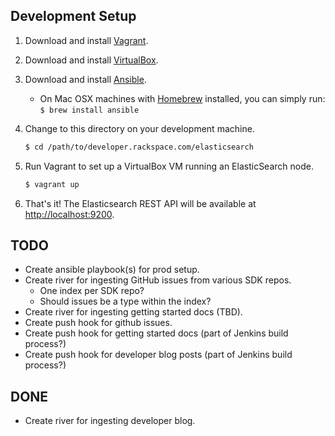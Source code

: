## Development Setup

1. Download and install [Vagrant](http://www.vagrantup.com/downloads.html).

2. Download and install [VirtualBox](https://www.virtualbox.org/wiki/Downloads).

3. Download and install [Ansible](http://docs.ansible.com/intro_installation.html#installing-the-control-machine).
   * On Mac OSX machines with [Homebrew](http://brew.sh/) installed, you can simply run: `$ brew install ansible`

4. Change to this directory on your development machine.

    ```bash
    $ cd /path/to/developer.rackspace.com/elasticsearch
    ```

5. Run Vagrant to set up a VirtualBox VM running an ElasticSearch node.

    ```bash
    $ vagrant up
    ```

6. That's it! The Elasticsearch REST API will be available at [http://localhost:9200](http://localhost:9200).

## TODO
* Create ansible playbook(s) for prod setup. 
* Create river for ingesting GitHub issues from various SDK repos.
  - One index per SDK repo?
  - Should issues be a type within the index?
* Create river for ingesting getting started docs (TBD).
* Create push hook for github issues.
* Create push hook for getting started docs (part of Jenkins build process?)
* Create push hook for developer blog posts (part of Jenkins build process?)
 
## DONE
* Create river for ingesting developer blog.
